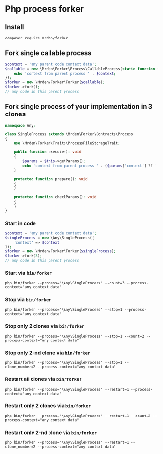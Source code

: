 # Php process forker

## Install

`composer require mrden/forker`

## Fork single callable process

```php
$context = 'any parent code context data';
$callable = new \Mrden\Forker\Process\CallableProcess(static function () use ($context) {
    echo 'context from parent process ' . $context;
});
$forker = new \Mrden\Forker\Forker($callable);
$forker->fork();
// any code in this parent process
```

## Fork single process of your implementation in 3 clones

```php
namespace Any;

class SingleProcess extends \Mrden\Forker\Contracts\Process
{
    use \Mrden\Forker\Traits\ProcessFileStorageTrait;

    public function execute(): void
    {
        $params = $this->getParams();
        echo 'context from parent process ' . ($params['context'] ?? '');
    }

    protected function prepare(): void
    {
    }
    
    protected function checkParams(): void
    {
    }
}
```
### Start in code

```php
$context = 'any parent code context data';
$singleProcess = new \Any\SingleProcess([
    'context' => $context
]);
$forker = new \Mrden\Forker\Forker($singleProcess);
$forker->fork(3);
// any code in this parent process
```
### Start via `bin/forker`
`php bin/forker --process="\Any\SingleProcess" --count=3 --process-context="any context data"`

### Stop via `bin/forker`
`php bin/forker --process="\Any\SingleProcess" --stop=1 --process-context="any context data"`

### Stop only 2 clones via `bin/forker`
`php bin/forker --process="\Any\SingleProcess" --stop=1 --count=2 --process-context="any context data"`

### Stop only 2-nd clone via `bin/forker`
`php bin/forker --process="\Any\SingleProcess" --stop=1 --clone_number=2 --process-context="any context data"`

### Restart all clones via `bin/forker`
`php bin/forker --process="\Any\SingleProcess" --restart=1 --process-context="any context data"`

### Restart only 2 clones via `bin/forker`
`php bin/forker --process="\Any\SingleProcess" --restart=1 --count=2 --process-context="any context data"`

### Restart only 2-nd clone via `bin/forker`
`php bin/forker --process="\Any\SingleProcess" --restart=1 --clone_number=2 --process-context="any context data"`
